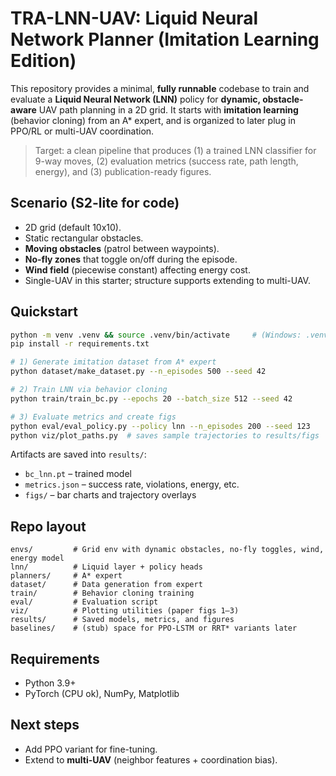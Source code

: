# TRA-LNN-UAV: Liquid Neural Network Planner (Imitation Learning Edition)

This repository provides a minimal, **fully runnable** codebase to train and evaluate a
**Liquid Neural Network (LNN)** policy for **dynamic, obstacle-aware** UAV path planning
in a 2D grid. It starts with **imitation learning** (behavior cloning) from an A* expert,
and is organized to later plug in PPO/RL or multi-UAV coordination.

> Target: a clean pipeline that produces (1) a trained LNN classifier for 9-way moves,
> (2) evaluation metrics (success rate, path length, energy), and (3) publication-ready figures.

## Scenario (S2-lite for code)
- 2D grid (default 10x10).
- Static rectangular obstacles.
- **Moving obstacles** (patrol between waypoints).
- **No-fly zones** that toggle on/off during the episode.
- **Wind field** (piecewise constant) affecting energy cost.
- Single-UAV in this starter; structure supports extending to multi-UAV.

## Quickstart
```bash
python -m venv .venv && source .venv/bin/activate     # (Windows: .venv\Scripts\activate)
pip install -r requirements.txt

# 1) Generate imitation dataset from A* expert
python dataset/make_dataset.py --n_episodes 500 --seed 42

# 2) Train LNN via behavior cloning
python train/train_bc.py --epochs 20 --batch_size 512 --seed 42

# 3) Evaluate metrics and create figs
python eval/eval_policy.py --policy lnn --n_episodes 200 --seed 123
python viz/plot_paths.py  # saves sample trajectories to results/figs
```

Artifacts are saved into `results/`:
- `bc_lnn.pt` – trained model
- `metrics.json` – success rate, violations, energy, etc.
- `figs/` – bar charts and trajectory overlays

## Repo layout
```
envs/         # Grid env with dynamic obstacles, no-fly toggles, wind, energy model
lnn/          # Liquid layer + policy heads
planners/     # A* expert
dataset/      # Data generation from expert
train/        # Behavior cloning training
eval/         # Evaluation script
viz/          # Plotting utilities (paper figs 1–3)
results/      # Saved models, metrics, and figures
baselines/    # (stub) space for PPO-LSTM or RRT* variants later
```

## Requirements
- Python 3.9+
- PyTorch (CPU ok), NumPy, Matplotlib

## Next steps
- Add PPO variant for fine-tuning.
- Extend to **multi-UAV** (neighbor features + coordination bias).

